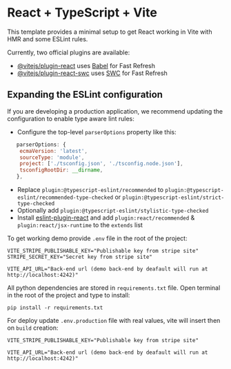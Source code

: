 # React + TypeScript + Vite

This template provides a minimal setup to get React working in Vite with HMR and some ESLint rules.

Currently, two official plugins are available:

- [@vitejs/plugin-react](https://github.com/vitejs/vite-plugin-react/blob/main/packages/plugin-react/README.md) uses [Babel](https://babeljs.io/) for Fast Refresh
- [@vitejs/plugin-react-swc](https://github.com/vitejs/vite-plugin-react-swc) uses [SWC](https://swc.rs/) for Fast Refresh

## Expanding the ESLint configuration

If you are developing a production application, we recommend updating the configuration to enable type aware lint rules:

- Configure the top-level `parserOptions` property like this:

```js
   parserOptions: {
    ecmaVersion: 'latest',
    sourceType: 'module',
    project: ['./tsconfig.json', './tsconfig.node.json'],
    tsconfigRootDir: __dirname,
   },
```

- Replace `plugin:@typescript-eslint/recommended` to `plugin:@typescript-eslint/recommended-type-checked` or `plugin:@typescript-eslint/strict-type-checked`
- Optionally add `plugin:@typescript-eslint/stylistic-type-checked`
- Install [eslint-plugin-react](https://github.com/jsx-eslint/eslint-plugin-react) and add `plugin:react/recommended` & `plugin:react/jsx-runtime` to the `extends` list

To get working demo provide `.env` file in the root of the project:

```
VITE_STRIPE_PUBLISHABLE_KEY="Publishable key from stripe site"
STRIPE_SECRET_KEY="Secret key from stripe site"

VITE_API_URL="Back-end url (demo back-end by deafault will run at http://localhost:4242)"
```

All python dependencies are stored in `requirements.txt` file. Open terminal in the root of the project and type to install:

```
pip install -r requirements.txt
```

For deploy update `.env.production` file with real values, vite will insert then on `build` creation:

```
VITE_STRIPE_PUBLISHABLE_KEY="Publishable key from stripe site"

VITE_API_URL="Back-end url (demo back-end by deafault will run at http://localhost:4242)"
```